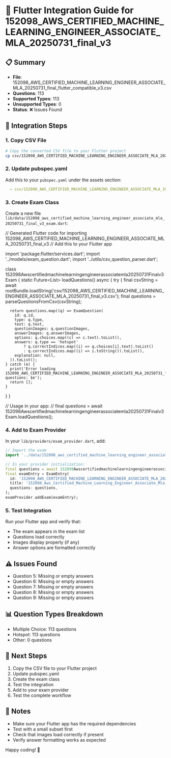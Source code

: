 
# 🚀 Flutter Integration Guide for 152098_AWS_CERTIFIED_MACHINE_LEARNING_ENGINEER_ASSOCIATE_MLA_20250731_final_v3

## 📋 Summary
- **File**: 152098_AWS_CERTIFIED_MACHINE_LEARNING_ENGINEER_ASSOCIATE_MLA_20250731_final_flutter_compatible_v3.csv
- **Questions**: 113
- **Supported Types**: 113
- **Unsupported Types**: 0
- **Status**: ❌ Issues Found

## 🔧 Integration Steps

### 1. Copy CSV File
```bash
# Copy the converted CSV file to your Flutter project
cp csv/152098_AWS_CERTIFIED_MACHINE_LEARNING_ENGINEER_ASSOCIATE_MLA_20250731_final_flutter_compatible_v3.csv csv/152098_AWS_CERTIFIED_MACHINE_LEARNING_ENGINEER_ASSOCIATE_MLA_20250731_final_v3.csv
```

### 2. Update pubspec.yaml
Add this to your `pubspec.yaml` under the assets section:
```yaml
  - csv/152098_AWS_CERTIFIED_MACHINE_LEARNING_ENGINEER_ASSOCIATE_MLA_20250731_final_v3.csv
```

### 3. Create Exam Class
Create a new file `lib/data/152098_aws_certified_machine_learning_engineer_associate_mla_20250731_final_v3_exam.dart`:


// Generated Flutter code for importing 152098_AWS_CERTIFIED_MACHINE_LEARNING_ENGINEER_ASSOCIATE_MLA_20250731_final_v3
// Add this to your Flutter app

import 'package:flutter/services.dart';
import '../models/exam_question.dart';
import '../utils/csv_question_parser.dart';

class 152098Awscertifiedmachinelearningengineerassociatemla20250731Finalv3Exam {
  static Future<List<ExamQuestion>> loadQuestions() async {
    try {
      final csvString = await rootBundle.loadString('csv/152098_AWS_CERTIFIED_MACHINE_LEARNING_ENGINEER_ASSOCIATE_MLA_20250731_final_v3.csv');
      final questions = parseQuestionsFromCsv(csvString);
      
      return questions.map((q) => ExamQuestion(
        id: q.id,
        type: q.type,
        text: q.text,
        questionImages: q.questionImages,
        answerImages: q.answerImages,
        options: q.choices.map((c) => c.text).toList(),
        answers: q.type == 'hotspot'
            ? q.correctIndices.map((i) => q.choices[i].text).toList()
            : q.correctIndices.map((i) => i.toString()).toList(),
        explanation: null,
      )).toList();
    } catch (e) {
      print('Error loading 152098_AWS_CERTIFIED_MACHINE_LEARNING_ENGINEER_ASSOCIATE_MLA_20250731_final_v3 questions: $e');
      return [];
    }
  }
}

// Usage in your app:
// final questions = await 152098Awscertifiedmachinelearningengineerassociatemla20250731Finalv3Exam.loadQuestions();


### 4. Add to Exam Provider
In your `lib/providers/exam_provider.dart`, add:

```dart
// Import the exam
import '../data/152098_aws_certified_machine_learning_engineer_associate_mla_20250731_final_v3_exam.dart';

// In your provider initialization:
final questions = await 152098Awscertifiedmachinelearningengineerassociatemla20250731Finalv3Exam.loadQuestions();
final examEntry = ExamEntry(
  id: '152098_AWS_CERTIFIED_MACHINE_LEARNING_ENGINEER_ASSOCIATE_MLA_20250731_final_v3',
  title: '152098_Aws_Certified_Machine_Learning_Engineer_Associate_Mla_20250731_Final_V3',
  questions: questions,
);
examProvider.addExam(examEntry);
```

### 5. Test Integration
Run your Flutter app and verify that:
- The exam appears in the exam list
- Questions load correctly
- Images display properly (if any)
- Answer options are formatted correctly

## ⚠️ Issues Found
- Question 5: Missing or empty answers
- Question 6: Missing or empty answers
- Question 7: Missing or empty answers
- Question 8: Missing or empty answers
- Question 9: Missing or empty answers

## 📊 Question Types Breakdown
- Multiple Choice: 113 questions
- Hotspot: 113 questions
- Other: 0 questions

## 🎯 Next Steps
1. Copy the CSV file to your Flutter project
2. Update pubspec.yaml
3. Create the exam class
4. Test the integration
5. Add to your exam provider
6. Test the complete workflow

## 📝 Notes
- Make sure your Flutter app has the required dependencies
- Test with a small subset first
- Check that images load correctly if present
- Verify answer formatting works as expected

Happy coding! 🎉
